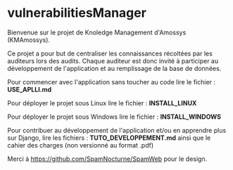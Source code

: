 # vulnerabilitiesManager

Bienvenue sur le projet de Knoledge Management d'Amossys (KMAmossys).

Ce projet a pour but de centraliser les connaissances récoltées par les auditeurs lors des audits. Chaque auditeur est donc invité à participer au développement de l'application et au remplissage de la base de données.

Pour commencer avec l'application sans toucher au code lire le fichier : **USE_APLLI.md**

Pour déployer le projet sous Linux lire le fichier : **INSTALL_LINUX**

Pour déployer le projet sous Windows lire le fichier : **INSTALL_WINDOWS**

Pour contribuer au développement de l'application et/ou en apprendre plus sur Django, lire les fichiers : **TUTO_DEVELOPPEMENT.md** ainsi que le cahier des charges (non versionné au format .pdf)

Merci à https://github.com/SpamNocturne/SpamWeb pour le design.
